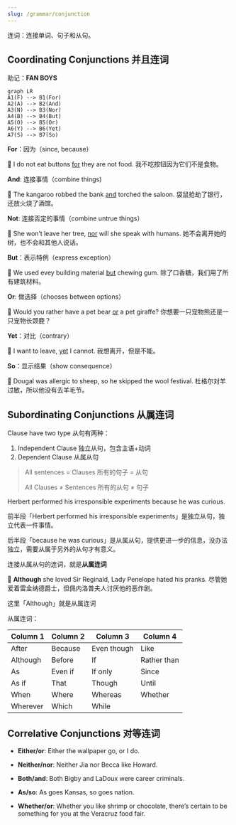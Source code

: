 ```yaml
---
slug: /grammar/conjunction
---
```


连词：连接单词、句子和从句。

## Coordinating Conjunctions 并且连词

助记：**FAN BOYS**

```mermaid
graph LR
A1(F) --> B1(For)
A2(A) --> B2(And)
A3(N) --> B3(Nor)
A4(B) --> B4(But)
A5(O) --> B5(Or)
A6(Y) --> B6(Yet)
A7(S) --> B7(So)
```

**For**：因为（since, because）

🌰 I do not eat buttons <u>for</u> they are not food. 我不吃按钮因为它们不是食物。

**And**: 连接事情（combine things)

🌰 The kangaroo robbed the bank <u>and</u> torched the saloon. 袋鼠抢劫了银行，还放火烧了酒馆。

**Not**: 连接否定的事情（combine untrue things）

🌰 She won’t leave her tree, <u>nor</u> will she speak with humans. 她不会离开她的树，也不会和其他人说话。

**But**：表示特例（express exception）

🌰 We used evey building material <u>but</u> chewing gum. 除了口香糖，我们用了所有建筑材料。

**Or**: 做选择（chooses between options）

🌰 Would you rather have a pet bear <u>or</u> a pet giraffe? 你想要一只宠物熊还是一只宠物长颈鹿？

**Yet**：对比（contrary）

🌰 I want to leave, <u>yet</u> I cannot. 我想离开，但是不能。

**So**：显示结果（show consequence）

🌰 Dougal was allergic to sheep, so he skipped the wool festival. 杜格尔对羊过敏，所以他没有去羊毛节。



## Subordinating Conjunctions 从属连词

Clause have two type 从句有两种：

1. Independent Clause 独立从句，包含主语+动词
2. Dependent Clause 从属从句

> All sentences $=$ Clauses 所有的句子 $=$ 从句
>
> All Clauses $\ne$ Sentences 所有的从句 $\ne$ 句子

Herbert performed his irresponsible experiments because he was curious.

前半段「Herbert performed his irresponsible experiments」是独立从句，独立代表一件事情。

后半段「because he was curious」是从属从句，提供更进一步的信息，没办法独立，需要从属于另外的从句才有意义。

连接从属从句的连词，就是**从属连词**

🌰 **Although** she loved Sir Reginald, Lady Penelope hated his pranks. 尽管她爱着雷金纳德爵士，但佩内洛普夫人讨厌他的恶作剧。

这里「Although」就是从属连词

从属连词：

| Column 1 | Column 2 | Column 3    | Column 4    |
| -------- | -------- | ----------- | ----------- |
| After    | Because  | Even though | Like        |
| Although | Before   | If          | Rather than |
| As       | Even if  | If only     | Since       |
| As if    | That     | Though      | Until       |
| When     | Where    | Whereas     | Whether     |
| Wherever | Which    | While       |             |



## Correlative Conjunctions 对等连词

- **Either/or**: Either the wallpaper go, or I do.

- **Neither/nor**: Neither Jia nor Becca like Howard.

- **Both/and**: Both Bigby and LaDoux were career criminals.

- **As/so**: As goes Kansas, so goes nation.

- **Whether/or**: Whether you like shrimp or chocolate, there’s certain to be something for you at the Veracruz food fair.







